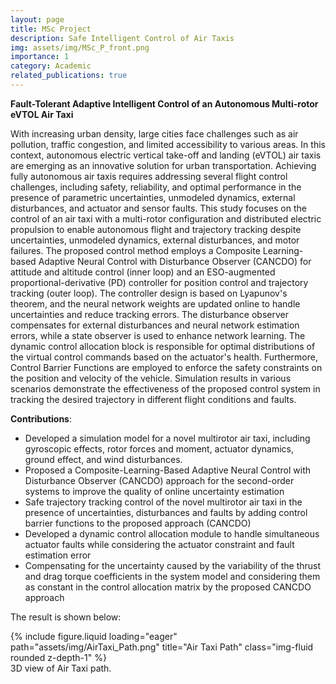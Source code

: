 ```yaml
---
layout: page
title: MSc Project
description: Safe Intelligent Control of Air Taxis
img: assets/img/MSc_P_front.png
importance: 1
category: Academic
related_publications: true
---
```

**Fault-Tolerant Adaptive Intelligent Control of an Autonomous Multi-rotor eVTOL Air Taxi**

With increasing urban density, large cities face challenges such as air pollution, traffic congestion, and limited accessibility to various areas. In this context, autonomous electric vertical take-off and landing (eVTOL) air taxis are emerging as an innovative solution for urban transportation. Achieving fully autonomous air taxis requires addressing several flight control challenges, including safety, reliability, and optimal performance in the presence of parametric uncertainties, unmodeled dynamics, external disturbances, and actuator and sensor faults. This study focuses on the control of an air taxi with a multi-rotor configuration and distributed electric propulsion to enable autonomous flight and trajectory tracking despite uncertainties, unmodeled dynamics, external disturbances, and motor failures. The proposed control method employs a Composite Learning-based Adaptive Neural Control with Disturbance Observer (CANCDO) for attitude and altitude control (inner loop) and an ESO-augmented proportional-derivative (PD) controller for position control and trajectory tracking (outer loop). The controller design is based on Lyapunov's theorem, and the neural network weights are updated online to handle uncertainties and reduce tracking errors. The disturbance observer compensates for external disturbances and neural network estimation errors, while a state observer is used to enhance network learning. The dynamic control allocation block is responsible for optimal distributions of the virtual control commands based on the actuator's health. Furthermore, Control Barrier Functions are employed to enforce the safety constraints on the position and velocity of the vehicle. Simulation results in various scenarios demonstrate the effectiveness of the proposed control system in tracking the desired trajectory in different flight conditions and faults. 

**Contributions**:
* Developed a simulation model for a novel multirotor air taxi, including gyroscopic effects, rotor forces and moment, actuator dynamics, ground effect, and wind disturbances.
* Proposed a Composite-Learning-Based Adaptive Neural Control with Disturbance Observer (CANCDO) approach for the second-order systems to improve the quality of online uncertainty estimation
* Safe trajectory tracking control of the novel multirotor air taxi in the presence of uncertainties, disturbances and faults by adding control barrier functions to the proposed approach (CANCDO)
* Developed a dynamic control allocation module to handle simultaneous actuator faults while considering the actuator constraint and fault estimation error
* Compensating for the uncertainty caused by the variability of the thrust and drag torque coefficients in the system model and considering them as constant in the control allocation matrix by the proposed CANCDO approach

The result is shown below:

<div class="row">
    <div class="col-sm mt-3 mt-md-0">
        {% include figure.liquid loading="eager" path="assets/img/AirTaxi_Path.png" title="Air Taxi Path" class="img-fluid rounded z-depth-1" %}
<div class="caption">
    3D view of Air Taxi path.
</div>

